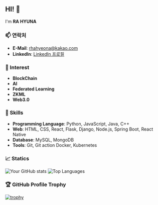 ## HI! 👋

I'm **RA HYUNA**

### 📫 연락처
- **E-Mail**: rhahyeona@kakao.com
- **LinkedIn**: [LinkedIn 프로필](https://www.linkedin.com/in/%ED%98%84%EC%95%84-%EB%9D%BC-57317b246/)

### 💫 Interest
- **BlockChain**
- **AI**
- **Federated Learning**
- **ZKML**
- **Web3.0**

### 🔧 Skills
- **Programming Language**: Python, JavaScript, Java, C++
- **Web**: HTML, CSS, React, Flask, Django, Node.js, Spring Boot, React Native
- **Database**: MySQL, MongoDB
- **Tools**: Git, Git action Docker, Kubernetes

### 📈 Statics
![Your GitHub stats](https://github-readme-stats.vercel.app/api?username=fkgusdk&show_icons=true&theme=radical)
![Top Languages](https://github-readme-stats.vercel.app/api/top-langs/?username=fkgusdk&layout=compact&theme=radical)


### 🏆 GitHub Profile Trophy
[![trophy](https://github-profile-trophy.vercel.app/?username=fkgusdk&theme=onedark)](https://github.com/ryo-ma/github-profile-trophy)
